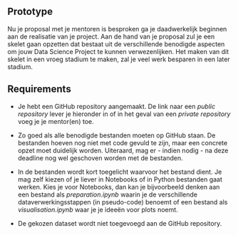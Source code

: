 ## Prototype

Nu je proposal met je mentoren is besproken ga je daadwerkelijk beginnen aan de realisatie van je project. Aan de hand van je proposal zul je een skelet gaan opzetten dat bestaat uit de verschillende benodigde aspecten om jouw Data Science Project te kunnen verwezenlijken. Het maken van dit skelet in een vroeg stadium te maken, zal je veel werk besparen in een later stadium.

## Requirements

- Je hebt een GitHub repository aangemaakt. De link naar een *public repository* lever je hieronder in of in het geval van een *private repository* voeg je je mentor(en) toe.

- Zo goed als alle benodigde bestanden moeten op GitHub staan. De bestanden hoeven nog niet met code gevuld te zijn, maar een concrete opzet moet duidelijk worden. Uiteraard, mag er - indien nodig - na deze deadline nog wel geschoven worden met de bestanden. 

- In de bestanden wordt kort toegelicht waarvoor het bestand dient. Je mag zelf kiezen of je liever in Notebooks of in Python bestanden gaat werken. Kies je voor Notebooks, dan kan je bijvoorbeeld denken aan een bestand als *preparation.ipynb* waarin je de verschillende dataverwerkingsstappen (in pseudo-code) benoemt of een bestand als *visualisation.ipynb* waar je je ideeën voor plots noemt. 

- De gekozen dataset wordt niet toegevoegd aan de GitHub repository.